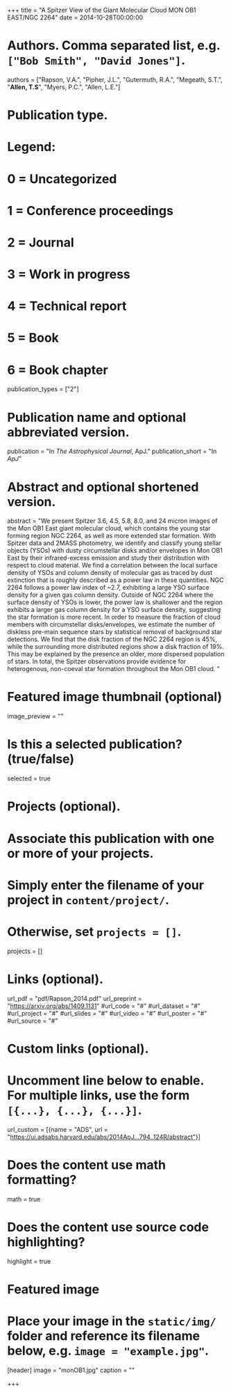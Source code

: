 +++
title = "A Spitzer View of the Giant Molecular Cloud MON OB1 EAST/NGC 2264"
date = 2014-10-28T00:00:00

# Authors. Comma separated list, e.g. `["Bob Smith", "David Jones"]`.
authors = ["Rapson, V.A.", "Pipher, J.L.", "Gutermuth, R.A.", "Megeath, S.T.", "**Allen, T.S**", "Myers, P.C.",   "Allen, L.E."]

# Publication type.
# Legend:
# 0 = Uncategorized
# 1 = Conference proceedings
# 2 = Journal
# 3 = Work in progress
# 4 = Technical report
# 5 = Book
# 6 = Book chapter
publication_types = ["2"]

# Publication name and optional abbreviated version.
publication = "In *The Astrophysical Journal*, ApJ."
publication_short = "In *ApJ*"

# Abstract and optional shortened version.
abstract = "We present Spitzer 3.6, 4.5, 5.8, 8.0, and 24 micron images of the Mon OB1 East giant molecular cloud, which contains the young star forming region NGC 2264, as well as more extended star formation. With Spitzer data and 2MASS photometry, we identify and classify young stellar objects (YSOs) with dusty circumstellar disks and/or envelopes in Mon OB1 East by their infrared-excess emission and study their distribution with respect to cloud material. We find a correlation between the local surface density of YSOs and column density of molecular gas as traced by dust extinction that is roughly described as a power law in these quantities. NGC 2264 follows a power law index of ~2.7, exhibiting a large YSO surface density for a given gas column density. Outside of NGC 2264 where the surface density of YSOs is lower, the power law is shallower and the region exhibits a larger gas column density for a YSO surface density, suggesting the star formation is more recent. In order to measure the fraction of cloud members with circumstellar disks/envelopes, we estimate the number of diskless pre-main sequence stars by statistical removal of background star detections. We find that the disk fraction of the NGC 2264 region is 45%, while the surrounding more distributed regions show a disk fraction of 19%. This may be explained by the presence an older, more dispersed population of stars. In total, the Spitzer observations provide evidence for heterogenous, non-coeval star formation throughout the Mon OB1 cloud.  "

# Featured image thumbnail (optional)
image_preview = ""

# Is this a selected publication? (true/false)
selected = true

# Projects (optional).
#   Associate this publication with one or more of your projects.
#   Simply enter the filename of your project in `content/project/`.
#   Otherwise, set `projects = []`.
projects = []

# Links (optional).
url_pdf = "pdf/Rapson_2014.pdf"
url_preprint = "https://arxiv.org/abs/1409.1131"
#url_code = "#"
#url_dataset = "#"
#url_project = "#"
#url_slides = "#"
#url_video = "#"
#url_poster = "#"
#url_source = "#"

# Custom links (optional).
#   Uncomment line below to enable. For multiple links, use the form `[{...}, {...}, {...}]`.
url_custom = [{name = "ADS", url = "https://ui.adsabs.harvard.edu/abs/2014ApJ...794..124R/abstract"}]

# Does the content use math formatting?
math = true

# Does the content use source code highlighting?
highlight = true

# Featured image
# Place your image in the `static/img/` folder and reference its filename below, e.g. `image = "example.jpg"`.
[header]
image = "monOB1.jpg"
caption = ""

+++

